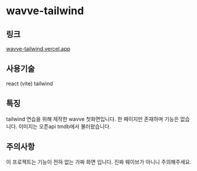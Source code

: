# wavve-tailwind

## 링크
[wavve-tailwind.vercel.app](https://wavve-tailwind.vercel.app/)

## 사용기술
react (vite)
tailwind

## 특징
tailwind 연습을 위해 제작한 wavve 첫화면입니다.
한 페이지만 존재하며 기능은 없습니다.
이미지는 오픈api tmdb에서 불러왔습니다.

## 주의사항
이 프로젝트는 기능이 전혀 없는 가짜 화면 입니다.
진짜 웨이브가 아니니 주의해주세요.
